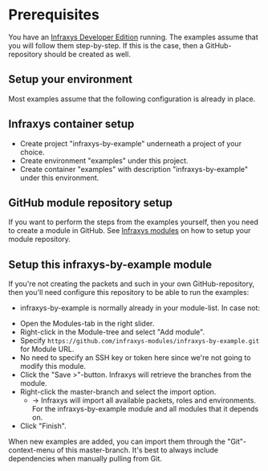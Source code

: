 # Prerequisites

You have an <a target="_blank" href="https://github.com/infraxys-core/infraxys-developer">Infraxys Developer Edition</a> running.
The examples assume that you will follow them step-by-step. If this is the case, then a GitHub-repository should be created as well.

## Setup your environment

Most examples assume that the following configuration is already in place.

## Infraxys container setup
- Create project "infraxys-by-example" underneath a project of your choice.
- Create environment "examples" under this project.
- Create container "examples" with description "infraxys-by-example" under this environment.

## GitHub module repository setup

If you want to perform the steps from the examples yourself, then you need to create a module in GitHub.
See <a href="https://infraxys.io/topics/using-modules/" target="_blank">Infraxys modules</a> on how to setup your module repository.

## Setup this infraxys-by-example module

If you're not creating the packets and such in your own GitHub-repository, then you'll need configure this repository to be able to run the examples:

* infraxys-by-example is normally already in your module-list. In case not:
- Open the Modules-tab in the right slider.
- Right-click in the Module-tree and select "Add module".
- Specify `https://github.com/infraxys-modules/infraxys-by-example.git` for Module URL.
- No need to specify an SSH key or token here since we're not going to modify this module.
- Click the "Save >"-button. Infraxys will retrieve the branches from the module.
- Right-click the master-branch and select the import option. 
    - -> Infraxys will import all available packets, roles and environments. For the infraxys-by-example module and all modules that it depends on.
- Click "Finish".

When new examples are added, you can import them through the "Git"-context-menu of this master-branch.
It's best to always include dependencies when manually pulling from Git.

